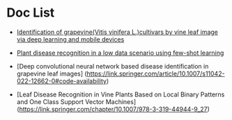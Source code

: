 # Doc List

- [Identification of grapevine(Vitis vinifera L.)cultivars by vine leaf image via deep learning and mobile devices](https://www.researchsquare.com/article/rs-27620/v1)
- [Plant disease recognition in a low data scenario using few-shot learning](https://pdf.sciencedirectassets.com/271304/1-s2.0-S0168169924X00034/1-s2.0-S0168169924002035/main.pdf?X-Amz-Security-Token=IQoJb3JpZ2luX2VjEEEaCXVzLWVhc3QtMSJHMEUCIQCAfZ1pGAuBZ4yJ72mXkSSxbc4yJ8Ek8xZQ%2B%2B7tpOzUHgIgcdiuwGNqy2JgurSlGPVSlvwLv%2Fnm6YrrFc1cMr5Asc4qswUIWhAFGgwwNTkwMDM1NDY4NjUiDIgqw%2FP6O39PBkYI%2FCqQBQif49BnxAH%2F1xv4UwvEyGXtzvZoWavZXpJcHyftlvw9jTDyRRzrfXyY%2Ft97McXD3OE%2Fzu1DdSeWPrnihBbx0Uf6LSseBhsPPLXZUQ%2BL4%2BdrnH%2F%2Bv15XQOfOBrZgxSZiA75CosddHobW6okPmXR8NGDi2F6qWlDvCtKxisL0KpnUE%2FYXCuUhvIrTYZiE0dj%2BpM8vSbyreisM0izaF4L27wBKr19meUWPUWyVGTebs3vp1MBN33hew40PqcORp1vcV65NAT5Onu58tG5%2FJMp4u67OOigVKu8Q4maVCS5GfKk6ZglNmUJXy8UFhwJutpDwTNF5clMIAA3aUjEuyeQLFsUO9YilIW2oj%2FnGlPqLDaSUk4LJ2wlSiqdHe%2FuW%2B3Ic2qEhZHKmpx6tJBwc4Hz6mjYBOCHizxpI4nc0vgedb57WiGjG1neNjyymb9GNF69oW0mS8LUNKcTfWYOU1zrpyXCcsCOIRxqvWzhLrHXayHjw9yPgZu34F16mZfIea0xTa3kH0%2FatMBgEUzCkSVr%2FEyVC1NGU6hRcRI48kkRdmFaGM24gri3Mz2K%2FzPvDf31Ed1BHqftk4aUhMSbBa9rDva2Cdz1uexqLrVfmzcS1aefc7gmoQhkv4l1ssl3GnaQd4lHyQ2SYtPlOazaavQZhlsQoKhKCbkBQx31PXCo1LhHdPGtrGN3xLAuCRemXdIlTZgaX6HvrxBSgpKPs6kmt6pwuiP6PsaLpo%2BYKg78AaqhjA0PClcubXLIAITcokV2Aao3f49dlS%2BMee543amPUdSnd9TyiqsVSHstOqt%2FXiU3WBVniDhQ%2FSJXxs2Dw9Ox5wr7tUSpG3SbgjUcv%2FievnpPs4qF9uiLPyQ4jf5bwhDLHMK%2Bz%2Bq8GOrEBfPnvCjUdc7VjxIMjT5tl9SRq6CvflIiV9qo0lwKqeLMUNA9czFyOZ3aqvJ8qT7NwU9c9AdutPNkohSksidtx%2FbzQsuYpilyWgGb0Rmn9C4lrhLCnFtj2OdRYmg6MLegEM1KCUUG6S0bSnv%2FnYJbKWHPDaAcml5oeZ70MNyOhBRBdSWlz5KO5F3%2FCZhZj5%2FqYpCBluEbj73vf1OD61eAenF0niY3WookCmE5eEApOE4H0&X-Amz-Algorithm=AWS4-HMAC-SHA256&X-Amz-Date=20240323T094358Z&X-Amz-SignedHeaders=host&X-Amz-Expires=300&X-Amz-Credential=ASIAQ3PHCVTY6PVQ6L42%2F20240323%2Fus-east-1%2Fs3%2Faws4_request&X-Amz-Signature=43bf77006725171a070f4839fa97c95d41f1e386a3b572bb9e4fb8995b5717e7&hash=7ef4f0e38fd9b14db2c6c7e4a0b80f408ece81c44467f5b943851337cda69595&host=68042c943591013ac2b2430a89b270f6af2c76d8dfd086a07176afe7c76c2c61&pii=S0168169924002035&tid=spdf-68f60c61-b3ea-4fee-b42b-aedf9bec2c9b&sid=cd9fcd1b17883949c029d4957e3647cd86d9gxrqb&type=client&tsoh=d3d3LnNjaWVuY2VkaXJlY3QuY29t&ua=13125d505f06500f0104&rr=868d7aed589959dd&cc=it)

- [Deep convolutional neural network based disease identification in grapevine leaf images] (https://link.springer.com/article/10.1007/s11042-022-12662-0#code-availability)
- [Leaf Disease Recognition in Vine Plants Based on Local Binary Patterns and One Class Support Vector Machines] (https://link.springer.com/chapter/10.1007/978-3-319-44944-9_27)
